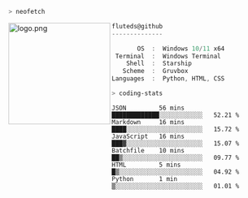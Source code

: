 ```zsh
> neofetch
```

<!--img align="left" src="https://github.com/fluteds.png" alt="logo.png" width="200"/>-->
<img align="left" src="https://external-content.duckduckgo.com/iu/?u=https%3A%2F%2F78.media.tumblr.com%2F975fca5f82161b190efdcaa05ffbd4ec%2Ftumblr_p6q6m9TJF01x3p3jmo1_500.png&f=1&nofb=1" alt="logo.png" width="200"/>

```csharp
fluteds@github
--------------

       OS  :  Windows 10/11 x64
 Terminal  :  Windows Terminal
    Shell  :  Starship
   Scheme  :  Gruvbox
Languages  :  Python, HTML, CSS
```

```zsh
> coding-stats
```

<!--START_SECTION:waka-->

```text
JSON         56 mins         █████████████░░░░░░░░░░░░   52.21 %
Markdown     16 mins         ████░░░░░░░░░░░░░░░░░░░░░   15.72 %
JavaScript   16 mins         ███▓░░░░░░░░░░░░░░░░░░░░░   15.07 %
Batchfile    10 mins         ██▒░░░░░░░░░░░░░░░░░░░░░░   09.77 %
HTML         5 mins          █▒░░░░░░░░░░░░░░░░░░░░░░░   04.92 %
Python       1 min           ▒░░░░░░░░░░░░░░░░░░░░░░░░   01.01 %
```

<!--END_SECTION:waka-->
